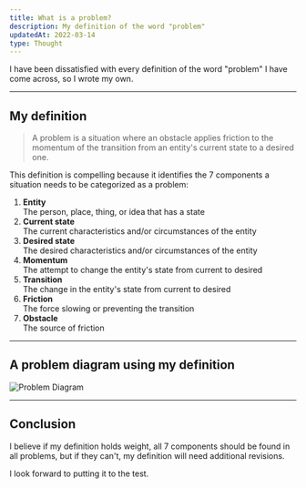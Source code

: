 ```yaml
---
title: What is a problem?
description: My definition of the word "problem"
updatedAt: 2022-03-14
type: Thought
---
```


I have been dissatisfied with every definition of the word "problem" I have come across, so I wrote my own.

---

## My definition

> A problem is a situation where an obstacle applies friction to the momentum of the transition from an entity's current state to a desired one.

This definition is compelling because it identifies the 7 components a situation needs to be categorized as a problem:

1. **Entity** <br>The person, place, thing, or idea that has a state
2. **Current state** <br>The current characteristics and/or circumstances of the entity
3. **Desired state** <br>The desired characteristics and/or circumstances of the entity
4. **Momentum** <br>The attempt to change the entity's state from current to desired
5. **Transition** <br>The change in the entity's state from current to desired
6. **Friction** <br>The force slowing or preventing the transition
7. **Obstacle** <br>The source of friction

---

## A problem diagram using my definition

![Problem Diagram](/img/what-is-a-problem/problem-diagram.svg "Problem Diagram")

---

## Conclusion

I believe if my definition holds weight, all 7 components should be found in all problems, but if they can't, my definition will need additional revisions.

I look forward to putting it to the test.
